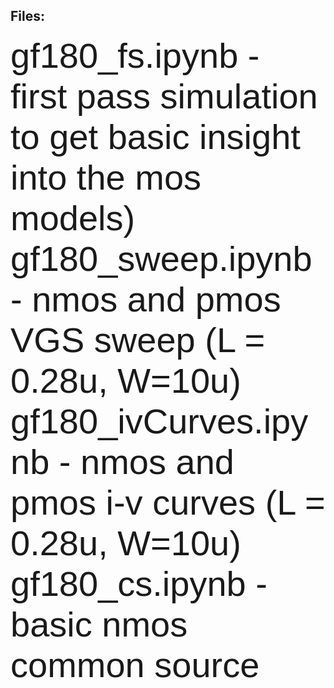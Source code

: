 ## Files:
<span style="font-family: Helvetica; font-size:4em">
gf180_fs.ipynb        - first pass simulation to get basic insight into the mos models)<br>
gf180_sweep.ipynb     - nmos and pmos VGS sweep  (L = 0.28u, W=10u) <br>
gf180_ivCurves.ipynb  - nmos and pmos i-v curves (L = 0.28u, W=10u) <br>
gf180_cs.ipynb        - basic nmos common source     <br>
</span>
